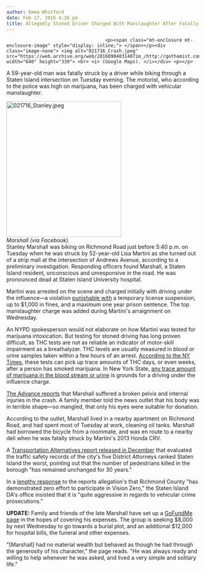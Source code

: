 ```yaml
---
author: Emma Whitford
date: Feb 17, 2016 4:26 pm
title: Allegedly Stoned Driver Charged With Manslaughter After Fatally Striking Staten Island Cyclist
---
```


	
										<p><span class="mt-enclosure mt-enclosure-image" style="display: inline;"> </span></p><div class="image-none"> <img alt="021716_Crash.jpeg" src="https://web.archive.org/web/20160904031407im_/http://gothamist.com/attachments/nyc_ewhitford/021716_Crash.jpeg" width="640" height="339"> <br> <i> (Google Maps). </i></div> <p></p>

<p>A 59-year-old man was fatally struck by a driver while biking through a Staten Island intersection on Tuesday evening. The motorist, who according to the police was high on marijuana, has been charged with vehicular manslaughter. </p>

<p><span class="mt-enclosure mt-enclosure-image" style="display: inline;"> </span></p><div class="image-right"> <img alt="021716_Stanley.jpeg" src="https://web.archive.org/web/20160904031407im_/http://gothamist.com/attachments/nyc_ewhitford/021716_Stanley.jpeg" width="300" height="353"> <br> <i style=" width:300px; ;display:block"> Marshall (via Facebook). </i></div> Stanley Marshall was biking on Richmond Road just before 5:40 p.m. on Tuesday when he was struck by 52-year-old Lisa Martini as she turned out of a strip mall at the intersection of Andrews Avenue, according to a preliminary investigation. Responding officers found Marshall, a Staten Island resident, unconscious and unresponsive in the road. He was pronounced dead at Staten Island University hospital. <p></p>

<p>Martini was arrested on the scene and charged initially with driving under the influence&#x2014;a violation <a href="https://web.archive.org/web/20160904031407/http://dmv.ny.gov/tickets/penalties-alcohol-or-drug-related-violations">punishable with</a> a temporary license suspension, up to $1,000 in fines, and a maximum one year prison sentence. The top manslaughter charge was added during Martini&apos;s arraignment on Wednesday. </p>

<p>An NYPD spokesperson would not elaborate on how Martini was tested for marijuana intoxication. But testing for stoned driving has long proven difficult, as THC tests are not as reliable an indicator of motor-skill impairment as a breathalyzer. THC levels are usually measured in blood or urine samples taken within a few hours of an arrest. <a href="https://web.archive.org/web/20160904031407/http://www.nytimes.com/2014/02/18/health/driving-under-the-influence-of-marijuana.html?_r=0">According to the NY Times</a>, these tests can pick up trace amounts of THC days, or even weeks, after a person has smoked marijuana. In New York State, <a href="https://web.archive.org/web/20160904031407/http://www.criminaldefenselawyer.com/marijuana-laws-and-penalties/dui/new-york.htm">any trace amount of marijuana in the blood stream or urine</a> is grounds for a driving under the influence charge. </p>

<p><a href="https://web.archive.org/web/20160904031407/http://www.silive.com/eastshore/index.ssf/2016/02/cops_woman_who_struck_bicyclis.html">The Advance reports</a> that Marshall suffered a broken pelvis and internal injuries in the crash. A family member told the news outlet that his body was in terrible shape&#x2014;so mangled, that only his eyes were suitable for donation. </p>

<p>According to the outlet, Marshall lived in a nearby apartment on Richmond Road, and had spent most of Tuesday at work, cleaning oil tanks. Marshall had borrowed the bicycle from a roommate, and was en route to a nearby deli when he was fatally struck by Martini&apos;s 2013 Honda CRV. </p>

<p>A <a href="https://web.archive.org/web/20160904031407/http://gothamist.com/2015/12/09/deadly_drivers_nyc.php">Transportation Alternatives report released in December</a> that evaluated the traffic safety records of the city&apos;s five District Attorneys ranked Staten Island the worst, pointing out that the number of pedestrians killed in the borough &quot;has remained unchanged for 30 years.&quot; </p>

<p>In a <a href="https://web.archive.org/web/20160904031407/https://twitter.com/ChristRobbins/status/674344583581597696">lengthy response</a> to the reports allegation&apos;s that Richmond County &quot;has demonstrated zero effort to participate in Vision Zero,&quot; the Staten Island DA&apos;s office insisted that it is &quot;quite aggressive in regards to vehicular crime prosecutions.&quot; </p>

<p><strong>UPDATE:</strong> Family and friends of the late Marshall have set up a <a href="https://web.archive.org/web/20160904031407/https://www.gofundme.com/forleemarshall">GoFundMe page</a> in the hopes of covering his expenses. The group is seeking $8,000 by next Wednesday to go towards a burial plot, and an additional $12,000 for hospital bills, the funeral and other expenses. </p>

<p>&quot;[Marshall] had no material wealth but behaved as though he had through the generosity of his character,&quot; the page reads. &quot;He was always ready and willing to help whenever he was asked, and lived a very simple and solitary life.&quot; </p>					
										
									
				